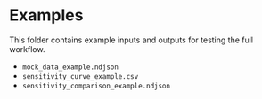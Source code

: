 # Examples

This folder contains example inputs and outputs for testing the full workflow.

- `mock_data_example.ndjson`  
- `sensitivity_curve_example.csv`  
- `sensitivity_comparison_example.ndjson`  
